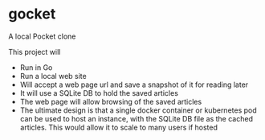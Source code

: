 # gocket
A local Pocket clone

This project will
 - Run in Go
 - Run a local web site
 - Will accept a web page url and save a snapshot of it for reading later
 - It will use a SQLite DB to hold the saved articles
 - The web page will allow browsing of the saved articles
 - The ultimate design is that a single docker container or kubernetes pod can be used to host an instance, with the SQLite DB file as the cached articles. This would allow it to scale to many users if hosted

 